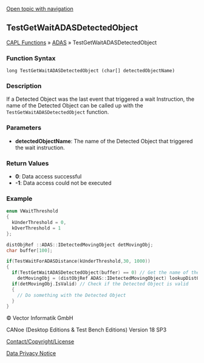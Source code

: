 [Open topic with navigation](../../../../../CANoeDEFamily.htm#Topics/CAPLFunctions/ADAS/Functions/CAPLfunctionTestGetWaitADASDetectedObject.md)

## TestGetWaitADASDetectedObject

[CAPL Functions](../../CAPLfunctions.md) » [ADAS](../CAPLfunctionsADASOverview.md) » TestGetWaitADASDetectedObject

### Function Syntax

```
long TestGetWaitADASDetectedObject (char[] detectedObjectName)
```

### Description

If a Detected Object was the last event that triggered a wait Instruction, the name of the Detected Object can be called up with the `TestGetWaitADASDetectedObject` function.

### Parameters

- **detectedObjectName**: The name of the Detected Object that triggered the wait instruction.

### Return Values

- **0**: Data access successful
- **-1**: Data access could not be executed

### Example

```c
enum VWaitThreshold
{
  kUnderThreshold = 0,
  kOverThreshold = 1
};

distObjRef ::ADAS::IDetectedMovingObject detMovingObj;
char buffer[100];

if(TestWaitForADASDistance(kUnderThreshold,30, 1000))
{
  if(TestGetWaitADASDetectedObject(buffer) == 0) // Get the name of the Detected Object that triggered the Wait Condition
    detMovingObj = (distObjRef ADAS::IDetectedMovingObject) lookupDistObj(buffer); // Get the Detected Object with the CAPL Function lookupDistObj
  if(detMovingObj.IsValid) // Check if the Detected Object is valid
  {
    // Do something with the Detected Object
  }
}
```

© Vector Informatik GmbH

CANoe (Desktop Editions & Test Bench Editions) Version 18 SP3

[Contact/Copyright/License](../../../Shared/ContactCopyrightLicense.md)

[Data Privacy Notice](https://www.vector.com/int/en/company/get-info/privacy-policy/)